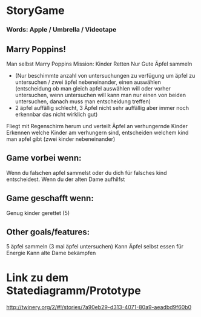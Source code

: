 # StoryGame

### Words: Apple / Umbrella / Videotape

## Marry Poppins!
Man selbst Marry Poppins 
Mission: Kinder Retten
Nur Gute Äpfel sammeln 
-	(Nur beschimmte anzahl von untersuchungen zu verfügung um äpfel zu untersuchen / zwei äpfel nebeneinander, einen auswählen (entscheidung ob man gleich apfel auswählen will oder vorher untersuchen, wenn untersuchen will kann man nur einen von beiden untersuchen, danach muss man entscheidung treffen) 
-	2 äpfel auffällig schlecht, 3 Äpfel nicht sehr auffällig aber immer noch erkennbar das nicht wirklich gut)

Fliegt mit Regenschirm herum und verteilt Äpfel an verhungernde Kinder
Erkennen welche Kinder am verhungern sind, entscheiden welchem kind man apfel gibt (zwei kinder nebeneinander)

## Game vorbei wenn:
Wenn du falschen apfel sammelst oder du dich für falsches kind entscheidest.
Wenn du der alten Dame aufhilfst

## Game geschafft wenn:
Genug kinder gerettet (5)

## Other goals/features:
5 äpfel sammeln
(3 mal äpfel untersuchen)
Kann Äpfel selbst essen für Energie
Kann alte Dame bekämpfen



# Link zu dem Statediagramm/Prototype
http://twinery.org/2/#!/stories/7a90eb29-d313-4071-80a9-aeadbd9f60b0
